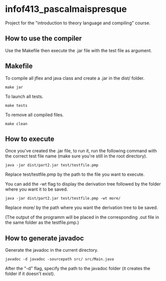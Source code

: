 # infof413_pascalmaispresque

Project for the "introduction to theory language and compiling" course.

## How to use the compiler

Use the Makefile then execute the .jar file with the test file as argument.

## Makefile

 To compile all jflex and java class and create a .jar in the dist/ folder.

 ```shell
make jar
```

To launch all tests.

 ```shell
make tests
```

To remove all compiled files.

 ```shell
make clean
```

## How to execute

Once you've created the .jar file, to run it, run the following command with the correct test file name (make sure you're still in the root directory).

```shell
java -jar dist/part2.jar test/testfile.pmp 
```

Replace test/testfile.pmp by the path to the file you want to execute.

You can add the -wt flag to display the derivation tree followed by the folder where you want it to be saved.

```shell
java -jar dist/part2.jar test/testfile.pmp -wt more/
```

Replace more/ by the path where you want the derivation tree to be saved.

(The output of the programm will be placed in the corresponding .out file in the same folder as the testfile.pmp.)

## How to generate javadoc

Generate the javadoc in the current directory.

```shell
javadoc -d javadoc -sourcepath src/ src/Main.java
```

After the "-d" flag, specify the path to the javadoc folder (it creates the folder if it doesn't exist).
